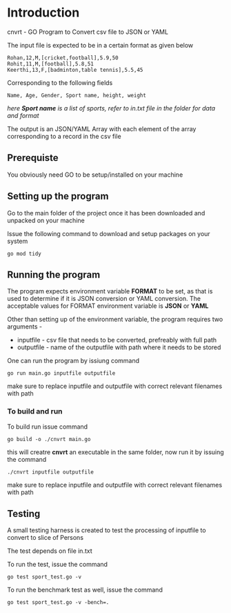 # Introduction
cnvrt - GO Program to Convert csv file to JSON or YAML

The input file is expected to be in a certain format as given below

`Rohan,12,M,[cricket,football],5.9,50`  
`Rohit,11,M,[football],5.8,51`  
`Keerthi,13,F,[badminton,table tennis],5.5,45` 

Corresponding to the following fields

`Name, Age, Gender, Sport name, height, weight` 

*here **Sport name** is a list of sports, refer to in.txt file in the folder for data and format*

The output is an JSON/YAML Array with each element of the array corresponding to a record in the csv file

## Prerequiste

You obviously need GO to be setup/installed on your machine

## Setting up the program
Go to the main folder of the project once it has been downloaded and unpacked on your machine

Issue the following command to download and setup packages on your system

`go mod tidy`

## Running the program

The program expects environment variable **FORMAT** to be set, as that is  used to determine if it is JSON conversion or YAML conversion. The acceptable values for FORMAT environment variable is **JSON** or **YAML**

Other than setting up of the environment variable, the program requires two arguments - 
- inputfile - csv file that needs to be converted, prefreably with full path
- outputfile - name of the outputfile with path where it needs to be stored

One can run the program by issiung command

`go run main.go inputfile outputfile`  

make sure to replace inputfile and outputfile with correct relevant filenames with path

### To build and run

To build run issue command

`go build -o ./cnvrt main.go`

this will creatre **cnvrt** an executable in the same folder, now run it by issuing the command

`./cnvrt inputfile outputfile`   

make sure to replace inputfile and outputfile with correct relevant filenames with path
## Testing
A small testing harness is created to test the processing of inputfile to convert to slice of Persons

The test depends on file in.txt 

To run the test, issue the command

`go test sport_test.go -v`

To run the benchmark test as well, issue the command

`go test sport_test.go -v -bench=.`


